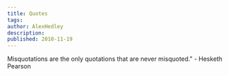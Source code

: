 ```yaml
---
title: Quotes
tags:
author: AlexHedley
description: 
published: 2010-11-19
---
```


Misquotations are the only quotations that are never misquoted." - Hesketh Pearson
